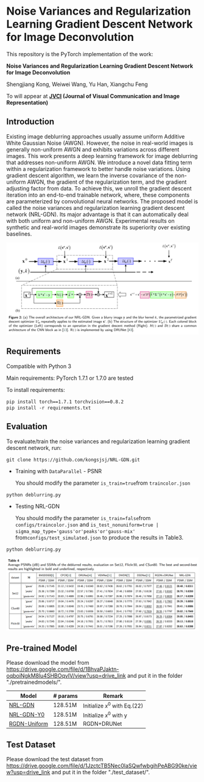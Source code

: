 # Noise Variances and Regularization Learning Gradient Descent Network for Image Deconvolution

This repository is the PyTorch implementation of the work:

**Noise Variances and Regularization Learning Gradient Descent Network for Image Deconvolution**

Shengjiang Kong, Weiwei Wang, Yu Han, Xiangchu Feng

To will appear at **[JVCI](https://www.sciencedirect.com/journal/journal-of-visual-communication-and-image-representation) (Journal of Visual Communication and Image Representation)**

## Introduction

Existing image deblurring approaches usually assume uniform Additive White Gaussian Noise (AWGN). However, the noise in real-world images is generally non-uniform AWGN and exhibits variations across different images. This work presents a deep learning framework for image deblurring that addresses non-uniform AWGN. We introduce a novel data fitting term within a regularization framework to better handle noise variations. Using gradient descent algorithm, we learn the inverse covariance of the non-uniform AWGN, the gradient of the regularization term, and the gradient adjusting factor from data. To achieve this, we unroll the gradient descent iteration into an end-to-end trainable network, where, these components are parameterized by convolutional neural networks. The proposed model is called the noise variances and regularization learning gradient descent network (NRL-GDN). Its major advantage is that it can automatically deal with both uniform and non-uniform AWGN. Experimental results on synthetic and real-world images demonstrate its superiority over existing baselines.

<img src="./Figs/NRL-GDN.png" style="zoom:80%;" />

## Requirements

Compatible with Python 3

Main requirements: PyTorch 1.7.1 or 1.7.0 are tested

To install requirements:

```shell
pip install torch==1.7.1 torchvision==0.8.2
pip install -r requirements.txt
```

## Evaluation

To evaluate/train the noise variances and regularization learning gradient descent network, run:

```
git clone https://github.com/kongsjsj/NRL-GDN.git
```

- Training with `DataParallel` - PSNR

  You should modify the parameter `is_train=true`from `traincolor.json`

```shell
python deblurring.py
```

- Testing NRL-GDN

  You should modify the parameter `is_train=false`from `configs/traincolor.json` and `is_test_nonuniform=true | sigma_map_type='gauss'or'peaks'or'gauss-mix' `from`configs/test_simulated.json` to produce the results in Table3.

```shell
python deblurring.py
```

<img src="./Figs/TABLE4.png" style="zoom:80%;" />

## Pre-trained Model

Please download the model from https://drive.google.com/file/d/1BhvaPJaktn-oqboiNgkM8lu4SHBOqvIV/view?usp=drive_link and put it in the folder "./pretrainedmodels/".

| Model                                                        | # params | Remark                        |
| ------------------------------------------------------------ | -------- | ----------------------------- |
| [NRL-GDN](https://drive.google.com/file/d/1BhvaPJaktn-oqboiNgkM8lu4SHBOqvIV/view?usp=drive_link) | 128.51M  | Initialize $x^0$ with Eq.(22) |
| [NRL-GDN-Y0](https://drive.google.com/file/d/1rSOOt1rjXlB9JyKneewpiHI5lUwtmn4s/view?usp=drive_link) | 128.51M  | Initialize $x^0$ with y       |
| [RGDN-Uniform](https://drive.google.com/file/d/1FWAP2XaEJOAUVcT-z6iO2Rb8QDX3R34e/view?usp=drive_link) | 128.51M  | RGDN+DRUNet                   |

## Test Dataset

Please download the test dataset from https://drive.google.com/file/d/1JzctcTB5Nec0laSQwfwbgihPeABG90ke/view?usp=drive_link and put it in the folder "./test_dataset/".